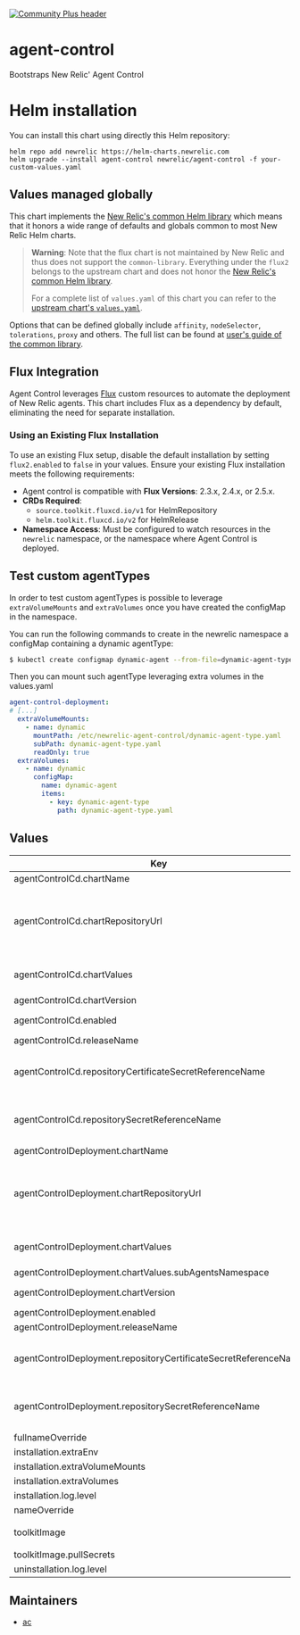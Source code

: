 [![Community Plus header](https://github.com/newrelic/opensource-website/raw/master/src/images/categories/Community_Plus.png)](https://opensource.newrelic.com/oss-category/#community-plus)

# agent-control

Bootstraps New Relic' Agent Control

# Helm installation

You can install this chart using directly this Helm repository:

```shell
helm repo add newrelic https://helm-charts.newrelic.com
helm upgrade --install agent-control newrelic/agent-control -f your-custom-values.yaml
```

## Values managed globally

This chart implements the [New Relic's common Helm library](https://github.com/newrelic/helm-charts/tree/master/library/common-library) which
means that it honors a wide range of defaults and globals common to most New Relic Helm charts.

> **Warning**: Note that the flux chart is not maintained by New Relic and thus does not support the `common-library`. Everything under the
`flux2` belongs to the upstream chart and does not honor the [New Relic's common Helm library](https://github.com/newrelic/helm-charts/tree/master/library/common-library).
>
> For a complete list of `values.yaml` of this chart you can refer to the [upstream chart's `values.yaml`](https://github.com/fluxcd-community/helm-charts/blob/flux2-2.10.2/charts/flux2/values.yaml).

Options that can be defined globally include `affinity`, `nodeSelector`, `tolerations`, `proxy` and others. The full list can be found at
[user's guide of the common library](https://github.com/newrelic/helm-charts/blob/master/library/common-library/README.md).

## Flux Integration

Agent Control leverages [Flux](https://github.com/fluxcd/flux2) custom resources to automate the deployment of New Relic agents. This chart includes Flux as a dependency by default, eliminating the need for separate installation.

### Using an Existing Flux Installation

To use an existing Flux setup, disable the default installation by setting `flux2.enabled` to `false` in your values. Ensure your existing Flux installation meets the following requirements:

- Agent control is compatible with **Flux Versions**: 2.3.x, 2.4.x, or 2.5.x.
- **CRDs Required**:
  - `source.toolkit.fluxcd.io/v1` for HelmRepository
  - `helm.toolkit.fluxcd.io/v2` for HelmRelease
- **Namespace Access**: Must be configured to watch resources in the `newrelic` namespace, or the namespace where Agent Control is deployed.

## Test custom agentTypes

In order to test custom agentTypes is possible to leverage `extraVolumeMounts` and `extraVolumes` once you have created the configMap in the namespace.

You can run the following commands to create in the newrelic namespace a configMap containing a dynamic agentType:
```bash
$ kubectl create configmap dynamic-agent --from-file=dynamic-agent-type=./local/values-dynamic-agent-type.yaml -n default
```

Then you can mount such agentType leveraging extra volumes in the values.yaml
```yaml
agent-control-deployment:
# [...]
  extraVolumeMounts:
    - name: dynamic
      mountPath: /etc/newrelic-agent-control/dynamic-agent-type.yaml
      subPath: dynamic-agent-type.yaml
      readOnly: true
  extraVolumes:
    - name: dynamic
      configMap:
        name: dynamic-agent
        items:
          - key: dynamic-agent-type
            path: dynamic-agent-type.yaml
```

## Values

| Key | Type | Default | Description |
|-----|------|---------|-------------|
| agentControlCd.chartName | string | agent-control-cd | The name of the CD chart that will be installed by the installation job. |
| agentControlCd.chartRepositoryUrl | string | https://helm-charts.newrelic.com | The repository URL from where the `agent-control-cd` chart will be installed. When not leveraging the default, you may also need to allow the url in `agentControlDeployment.chartValues.config.allowedChartRepositoryUrl`. Ref.: https://github.com/newrelic/helm-charts/blob/master/charts/agent-control-deployment/values.yaml |
| agentControlCd.chartValues | string | See `values.yaml` | Values for the agent-control-deployment chart. Ref.: https://github.com/newrelic/helm-charts/blob/master/charts/agent-control-cd/values.yaml |
| agentControlCd.chartVersion | string | `.Chart.annotations.agentControlCdVersion` | The version of the CD chart that will be installed by the installation job. |
| agentControlCd.enabled | bool | `true` | Enable the installation of a Continuous Deployment system that can be managed by Agent Control. |
| agentControlCd.releaseName | string | agent-control-cd | The name of the release for the CD chart. |
| agentControlCd.repositoryCertificateSecretReferenceName | string | `nil` | Optional name of the secret containing TLS certificates for the Helm repository. Ref.: https://fluxcd.io/flux/components/source/helmrepositories/#cert-secret-reference |
| agentControlCd.repositorySecretReferenceName | string | `nil` | Optional name of the secret containing credentials for the Helm repository. Ref.: https://fluxcd.io/flux/components/source/helmrepositories/#secret-reference |
| agentControlDeployment.chartName | string | agent-control-deployment | The name of the chart that will be installed by the installation job. |
| agentControlDeployment.chartRepositoryUrl | string | https://helm-charts.newrelic.com | The repository URL from where the `agent-control-deployment` chart will be installed. When not leveraging the default, you may also need to allow the url in `agentControlDeployment.chartValues.config.allowedChartRepositoryUrl`. Ref.: https://github.com/newrelic/helm-charts/blob/master/charts/agent-control-deployment/values.yaml |
| agentControlDeployment.chartValues | object | See `values.yaml` | Values for the agent-control-deployment chart. Ref.: https://github.com/newrelic/helm-charts/blob/master/charts/agent-control-deployment/values.yaml |
| agentControlDeployment.chartValues.subAgentsNamespace | string | "newrelic" | Namespace where agents are deployed |
| agentControlDeployment.chartVersion | string | `.Chart.appVersion` | The version of the Agent Control chart that will be installed by the installation job. |
| agentControlDeployment.enabled | bool | `true` | Enable the installation of Agent Control. |
| agentControlDeployment.releaseName | string | agent-control-deployment | The name of the release for the CD chart. |
| agentControlDeployment.repositoryCertificateSecretReferenceName | string | `nil` | Optional name of the secret containing TLS certificates for the Helm repository. Ref.: https://fluxcd.io/flux/components/source/helmrepositories/#cert-secret-reference |
| agentControlDeployment.repositorySecretReferenceName | string | `nil` | Optional name of the secret containing credentials for the Helm repository. Ref.: https://fluxcd.io/flux/components/source/helmrepositories/#secret-reference |
| fullnameOverride | string | `""` | Override the full name of the release |
| installation.extraEnv | list | `[]` | Extra environment variables |
| installation.extraVolumeMounts | list | `[]` | Defines where to mount volumes specified with `extraVolumes` |
| installation.extraVolumes | list | `[]` | Volumes to mount in the containers |
| installation.log.level | string | debug | Log level for installation. |
| nameOverride | string | `""` | Override the name of the chart |
| toolkitImage | object | `{"pullPolicy":"IfNotPresent","pullSecrets":[],"registry":null,"repository":"newrelic/newrelic-agent-control-cli","tag":"0.46.0"}` | The image that contains the necessary tools to install and uninstall the Agent Control components. |
| toolkitImage.pullSecrets | list | `[]` | The secrets that are needed to pull images from a custom registry. |
| uninstallation.log.level | string | debug | Log level for installation. |

## Maintainers

* [ac](https://github.com/orgs/newrelic/teams/ac/members)
